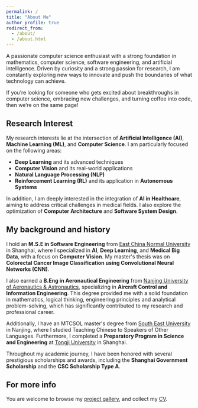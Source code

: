 ```yaml
---
permalink: /
title: "About Me"
author_profile: true
redirect_from: 
  - /about/
  - /about.html
---
```


A passionate computer science enthusiast with a strong foundation in mathematics, computer science, software engineering, and artificial intelligence. Driven by curiosity and a strong passion for research, I am constantly exploring new ways to innovate and push the boundaries of what technology can achieve. 

If you’re looking for someone who gets excited about breakthroughs in computer science, embracing new challenges, and turning coffee into code, then we’re on the same page!

## Research Interest

My research interests lie at the intersection of **Artificial Intelligence (AI)**, **Machine Learning (ML)**, and **Computer Science**. I am particularly focused on the following areas:

- **Deep Learning** and its advanced techniques
- **Computer Vision** and its real-world applications
- **Natural Language Processing (NLP)**
- **Reinforcement Learning (RL)** and its application in **Autonomous Systems**

In addition, I am deeply interested in the integration of **AI in Healthcare**, aiming to address critical challenges in medical fields. I also explore the optimization of **Computer Architecture** and **Software System Design**.

## My background and history

I hold an **M.S.E in Software Engineering** from [East China Normal University](https://english.ecnu.edu.cn/) in Shanghai, where I specialized in **AI**, **Deep Learning**, and **Medical Big Data**, with a focus on **Computer Vision**. My master's thesis was on **Colorectal Cancer Image Classification using Convolutional Neural Networks (CNN)**.

I also earned a **B.Eng in Aeronautical Engineering** from [Nanjing University of Aeronautics & Astronautics](https://nuaa.org.au/), specializing in **Aircraft Control and Information Engineering**. This degree provided me with a solid foundation in mathematics, logical thinking, engineering principles and analytical problem-solving, which has significantly contributed to my research and professional career.

Additionally, I have an MTCSOL master's degree from [South East University](https://www.seu.edu.cn/english/) in Nanjing, where I studied Teaching Chinese to Speakers of Other Languages. Furthermore, I completed a **Preparatory Program in Science and Engineering** at [Tongji University](https://en.tongji.edu.cn/) in Shanghai.

Throughout my academic journey, I have been honored with several prestigious scholarships and awards, including the **Shanghai Government Scholarship** and the **CSC Scholarship Type A**.

## For more info
You are welcome to browse my [project gallery](/cv/projects), and collect my [CV](/cv/cv).
